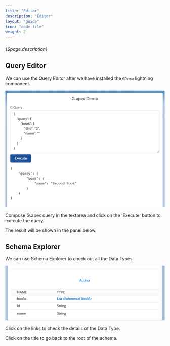 ```yaml
---
title: "Editor"
description: "Editor"
layout: "guide"
icon: "code-file"
weight: 2
---
```


###### {$page.description}

<article id="1">

## Query Editor

We can use the Query Editor after we have installed the `GDemo` lightning component.

![Query Editor](https://raw.githubusercontent.com/Click-to-Cloud/G.apex/master/images/query_small.png "Query Editor")

Compose G.apex query in the textarea and click on the 'Execute' button to execute the query.

The result will be shown in the panel below.

</article>

<article id="2">

## Schema Explorer

We can use Schema Explorer to check out all the Data Types.

![Schema Explorer](https://raw.githubusercontent.com/Click-to-Cloud/G.apex/master/images/schema_small.png "Schema Explorer")

Click on the links to check the details of the Data Type.

Click on the title to go back to the root of the schema.

</article>
